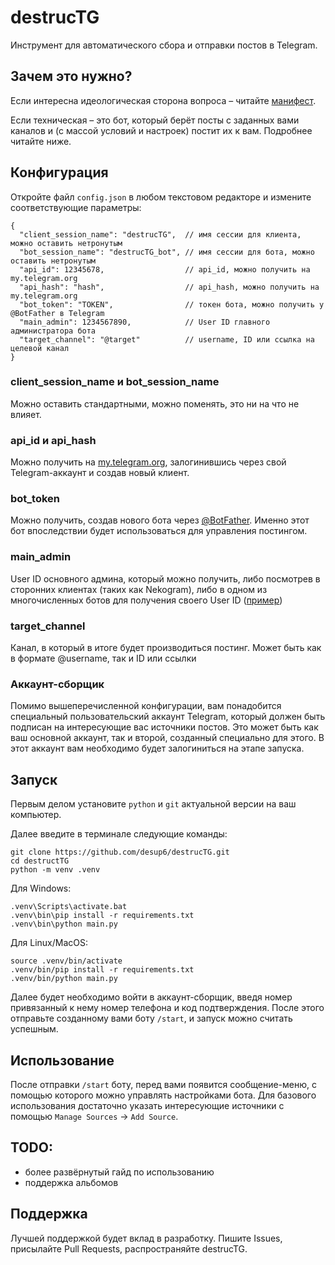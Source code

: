 # destrucTG
Инструмент для автоматического сбора и отправки постов в Telegram.

## Зачем это нужно?
Если интересна идеологическая сторона вопроса – читайте [манифест](/manifesto.md).

Если техническая – это бот, который берёт посты с заданных вами каналов и (с массой условий и настроек) постит их к вам. Подробнее читайте ниже.

## Конфигурация
Откройте файл `config.json` в любом текстовом редакторе и измените соответствующие параметры:

```
{
  "client_session_name": "destrucTG",  // имя сессии для клиента, можно оставить нетронутым
  "bot_session_name": "destrucTG_bot", // имя сессии для бота, можно оставить нетронутым
  "api_id": 12345678,                  // api_id, можно получить на my.telegram.org
  "api_hash": "hash",                  // api_hash, можно получить на my.telegram.org
  "bot_token": "TOKEN",                // токен бота, можно получить у @BotFather в Telegram
  "main_admin": 1234567890,            // User ID главного администратора бота 
  "target_channel": "@target"          // username, ID или ссылка на целевой канал
}
```

### client_session_name и bot_session_name
Можно оставить стандартными, можно поменять, это ни на что не влияет.

### api_id и api_hash
Можно получить на [my.telegram.org](https://my.telegram.org), залогинившись через свой Telegram-аккаунт и создав новый клиент.

### bot_token
Можно получить, создав нового бота через [@BotFather](https://t.me/BotFather). Именно этот бот впоследствии будет использоваться для управления постингом.

### main_admin
User ID основного админа, который можно получить, либо посмотрев в сторонних клиентах (таких как Nekogram), либо в одном из многочисленных ботов для получения своего User ID ([пример](https://t.me/UserInfoToBot)) 

### target_channel
Канал, в который в итоге будет производиться постинг. Может быть как в формате @username, так и ID или ссылки

### Аккаунт-сборщик

Помимо вышеперечисленной конфигурации, вам понадобится специальный пользовательский аккаунт Telegram, который должен быть подписан на интересующие вас источники постов. Это может быть как ваш основной аккаунт, так и второй, созданный специально для этого. В этот аккаунт вам необходимо будет залогиниться на этапе запуска.
## Запуск

Первым делом установите `python` и `git` актуальной версии на ваш компьютер.

Далее введите в терминале следующие команды:

```
git clone https://github.com/desup6/destrucTG.git
cd destructTG
python -m venv .venv
```

Для Windows:

```
.venv\Scripts\activate.bat
.venv\bin\pip install -r requirements.txt
.venv\bin\python main.py
```

Для Linux/MacOS:

```
source .venv/bin/activate
.venv/bin/pip install -r requirements.txt
.venv/bin/python main.py
```

Далее будет необходимо войти в аккаунт-сборщик, введя номер привязанный к нему номер телефона и код подтверждения. После этого отправьте созданному вами боту `/start`, и запуск можно считать успешным.

## Использование

После отправки `/start` боту, перед вами появится сообщение-меню, с помощью которого можно управлять настройками бота. Для базового использования достаточно указать интересующие источники с помощью `Manage Sources` -> `Add Source`.

## TODO:

- более развёрнутый гайд по использованию
- поддержка альбомов

## Поддержка

Лучшей поддержкой будет вклад в разработку. Пишите Issues, присылайте Pull Requests, распространяйте destrucTG.